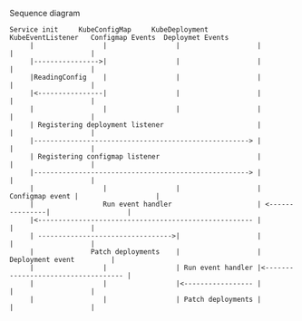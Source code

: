 






Sequence diagram


    Service init     KubeConfigMap     KubeDeployment     KubeEventListener   Configmap Events  Deploymet Events 
         |                 |                 |                   |                 |                   |  
         |---------------->|                 |                   |                 |                   |
         |ReadingConfig    |                 |                   |                 |                   |
         |<----------------|                 |                   |                 |                   |
         |                 |                 |                   |                 |                   |
         | Registering deployment listener                       |                 |                   |
         |-----------------------------------------------------> |                 |                   |
         | Registering configmap listener                        |                 |                   |
         |-----------------------------------------------------> |                 |                   |
         |                 |                 |                   | Configmap event |                   |      
         |                 Run event handler                     | <---------------|                   |
         |<----------------------------------------------------- |                 |                   |
         | --------------------------------->|                   |                 |                   |
         |              Patch deployments    |                   |            Deployment event         |
         |                 |                 | Run event handler |<----------------------------------- |   
         |                 |                 |<----------------- |                 |                   |        
         |                 |                 | Patch deployments |                 |                   |


  